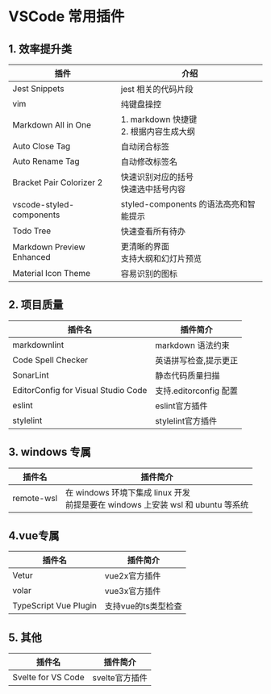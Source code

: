 # VSCode 常用插件

## 1. 效率提升类

| 插件                      | 介绍                                          |
| ------------------------- | --------------------------------------------- |
| Jest Snippets             | jest 相关的代码片段                           |
| vim                       | 纯键盘操控                                    |
| Markdown All in One       | 1. markdown 快捷键 <br /> 2. 根据内容生成大纲 |
| Auto Close Tag            | 自动闭合标签                                  |
| Auto Rename Tag           | 自动修改标签名                                |
| Bracket Pair Colorizer 2  | 快速识别对应的括号<br /> 快速选中括号内容     |
| vscode-styled-components  | styled-components 的语法高亮和智能提示        |
| Todo Tree                 | 快速查看所有待办                              |
| Markdown Preview Enhanced | 更清晰的界面 <br /> 支持大纲和幻灯片预览      |
| Material Icon Theme       | 容易识别的图标                                |

## 2. 项目质量

| 插件名                              | 插件简介               |
| ----------------------------------- | ---------------------- |
| markdownlint                        | markdown 语法约束      |
| Code Spell Checker                  | 英语拼写检查,提示更正  |
| SonarLint                           | 静态代码质量扫描       |
| EditorConfig for Visual Studio Code | 支持.editorconfig 配置 |
| eslint | eslint官方插件 |
| stylelint | stylelint官方插件 |

## 3. windows 专属

| 插件名     | 插件简介                                                                             |
| ---------- | ------------------------------------------------------------------------------------ |
| remote-wsl | 在 windows 环境下集成 linux 开发<br/> 前提是要在 windows 上安装 wsl 和 ubuntu 等系统 |

## 4.vue专属

| 插件名     | 插件简介                                                                             |
| ---------- | ------------------------------------------------------------------------------------ |
| Vetur | vue2x官方插件 |
| volar | vue3x官方插件 |
| TypeScript Vue Plugin | 支持vue的ts类型检查 |

## 5. 其他


| 插件名     | 插件简介                                                                             |
| ---------- | ------------------------------------------------------------------------------------ |
| Svelte for VS Code | svelte官方插件 |
